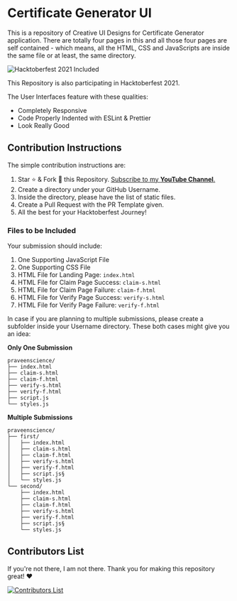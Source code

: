 # Certificate Generator UI

This is a repository of Creative UI Designs for Certificate Generator application. There are totally four pages in this and all those four pages are self contained - which means, all the HTML, CSS and JavaScripts are inside the same file or at least, the same directory.

![Hacktoberfest 2021 Included](https://i.imgur.com/Ei5gGAFh.png)

This Repository is also participating in Hacktoberfest 2021.

The User Interfaces feature with these qualities:

* Completely Responsive
* Code Properly Indented with ESLint & Prettier
* Look Really Good

## Contribution Instructions

The simple contribution instructions are:

1. Star :star: & Fork :fork_and_knife: this Repository. [Subscribe to my **YouTube Channel**.](https://rb.gy/fupw21)
2. Create a directory under your GitHub Username.
3. Inside the directory, please have the list of static files.
4. Create a Pull Request with the PR Template given.
5. All the best for your Hacktoberfest Journey!

### Files to be Included

Your submission should include:

1. One Supporting JavaScript File
2. One Supporting CSS File
3. HTML File for Landing Page: `index.html`
4. HTML File for Claim Page Success: `claim-s.html`
5. HTML File for Claim Page Failure: `claim-f.html`
6. HTML File for Verify Page Success: `verify-s.html`
7. HTML File for Verify Page Failure: `verify-f.html`

In case if you are planning to multiple submissions, please create a subfolder inside your Username directory. These both cases might give you an idea:

**Only One Submission**

```text
praveenscience/
├── index.html
├── claim-s.html
├── claim-f.html
├── verify-s.html
├── verify-f.html
├── script.js
└── styles.js
```

**Multiple Submissions**

```text
praveenscience/
├── first/
│   ├── index.html
│   ├── claim-s.html
│   ├── claim-f.html
│   ├── verify-s.html
│   ├── verify-f.html
│   ├── script.js§
│   └── styles.js
└── second/
    ├── index.html
    ├── claim-s.html
    ├── claim-f.html
    ├── verify-s.html
    ├── verify-f.html
    ├── script.js§
    └── styles.js
```

## Contributors List

If you're not there, I am not there. Thank you for making this repository great! ❤️

[![Contributors List](https://contrib.rocks/image?repo=praveenscience/Certificate-Generator-UI)](https://github.com/praveenscience/Certificate-Generator-UI/graphs/contributors)
